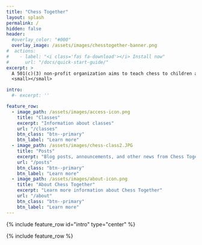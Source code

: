```yaml
---
title: "Chess Together"
layout: splash
permalink: /
hidden: false
header:
  #overlay_color: "#000"
  overlay_image: /assets/images/chesstogether-banner.png
#  actions:
#    - label: "<i class='fas fa-download'></i> Install now"
#      url: "/docs/quick-start-guide/"
excerpt: >
  A 501(c)(3) non-profit organization aims to teach chess to children and special needs children<br />
  <small></small>

intro: 
  #- excerpt: ''

feature_row:
  - image_path: /assets/images/access-icon.png
    title: "Classes"
    excerpt: "Information about classes"
    url: "/classes"
    btn_class: "btn--primary"
    btn_label: "Learn more"
  - image_path: /assets/images/chess-class2.JPG
    title: "Posts"
    excerpt: "Blog posts, announcements, and other news from Chess Together"
    url: "/posts"
    btn_class: "btn--primary"
    btn_label: "Learn more"
  - image_path: /assets/images/about-icon.png
    title: "About Chess Together"
    excerpt: "Learn more information about Chess Together"
    url: "/about"
    btn_class: "btn--primary"
    btn_label: "Learn more"      
---
```


{% include feature_row id="intro" type="center" %}



{% include feature_row %}

